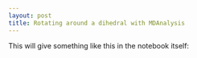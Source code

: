 ```yaml
---
layout: post
title: Rotating around a dihedral with MDAnalysis
---
```


This will give something like this in the notebook itself:

<script src="{{site.js}}/build/ngl.js">
</script>

<script>

  NGL.mainScriptFilePath = "{{site.js}}/build/ngl.js";

  document.addEventListener( "DOMContentLoaded", function() {
      var stage = new NGL.Stage( "viewport" );
      stage.loadFile( "{{site.data}}/out.pdb", {asTrajectory: true} ).then( function( o ){
          o.setSelection('/0');
	  var traj = o.trajList[0].trajectory;
	  var player = new NGL.TrajectoryPlayer( traj, {
	      step: 1,
	      timeout: 700,
	      interpolateStep: 100,
	      start: 0,
	      end: traj.numframes,
	      interpolateType: "linear",
	      mode: "loop",
	      direction: "bounce"
	  } );

          player.play();
          o.removeAllRepresentations();
    	  o.addRepresentation( "ball+stick" );
	  o.autoView();
      } );

      window.addEventListener( "resize", function( event ){
          stage.handleResize();
      }, false );
      
      stage.viewer.container.addEventListener( "dblclick", function(){
          stage.toggleFullscreen();
      } );
  } );

</script>

<div id="viewport" style="max-width:100%; height:400px;"></div>

